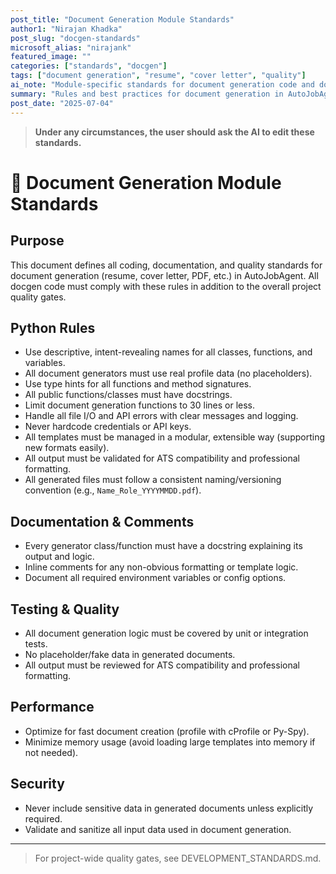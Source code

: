 ```yaml
---
post_title: "Document Generation Module Standards"
author1: "Nirajan Khadka"
post_slug: "docgen-standards"
microsoft_alias: "nirajank"
featured_image: ""
categories: ["standards", "docgen"]
tags: ["document generation", "resume", "cover letter", "quality"]
ai_note: "Module-specific standards for document generation code and documentation."
summary: "Rules and best practices for document generation in AutoJobAgent."
post_date: "2025-07-04"
---
```


> **Under any circumstances, the user should ask the AI to edit these standards.**

# 📄 Document Generation Module Standards

## Purpose
This document defines all coding, documentation, and quality standards for document generation (resume, cover letter, PDF, etc.) in AutoJobAgent. All docgen code must comply with these rules in addition to the overall project quality gates.

## Python Rules
- Use descriptive, intent-revealing names for all classes, functions, and variables.
- All document generators must use real profile data (no placeholders).
- Use type hints for all functions and method signatures.
- All public functions/classes must have docstrings.
- Limit document generation functions to 30 lines or less.
- Handle all file I/O and API errors with clear messages and logging.
- Never hardcode credentials or API keys.
- All templates must be managed in a modular, extensible way (supporting new formats easily).
- All output must be validated for ATS compatibility and professional formatting.
- All generated files must follow a consistent naming/versioning convention (e.g., `Name_Role_YYYYMMDD.pdf`).

## Documentation & Comments
- Every generator class/function must have a docstring explaining its output and logic.
- Inline comments for any non-obvious formatting or template logic.
- Document all required environment variables or config options.

## Testing & Quality
- All document generation logic must be covered by unit or integration tests.
- No placeholder/fake data in generated documents.
- All output must be reviewed for ATS compatibility and professional formatting.

## Performance
- Optimize for fast document creation (profile with cProfile or Py-Spy).
- Minimize memory usage (avoid loading large templates into memory if not needed).

## Security
- Never include sensitive data in generated documents unless explicitly required.
- Validate and sanitize all input data used in document generation.

---

> For project-wide quality gates, see DEVELOPMENT_STANDARDS.md.
